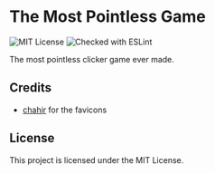# The Most Pointless Game
![MIT License](https://img.shields.io/github/license/JustKappaMan/The-Most-Pointless-Game)
![Checked with ESLint](https://img.shields.io/badge/ESLint-checked-blueviolet)

The most pointless clicker game ever made.

## Credits
* [chahir](https://www.flaticon.com/authors/chahir) for the favicons

## License
This project is licensed under the MIT License.

